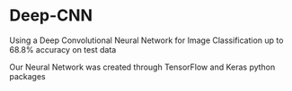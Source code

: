 # Deep-CNN

Using a Deep Convolutional Neural Network for Image Classification up to 68.8% accuracy on test data

Our Neural Network was created through TensorFlow and Keras python packages
